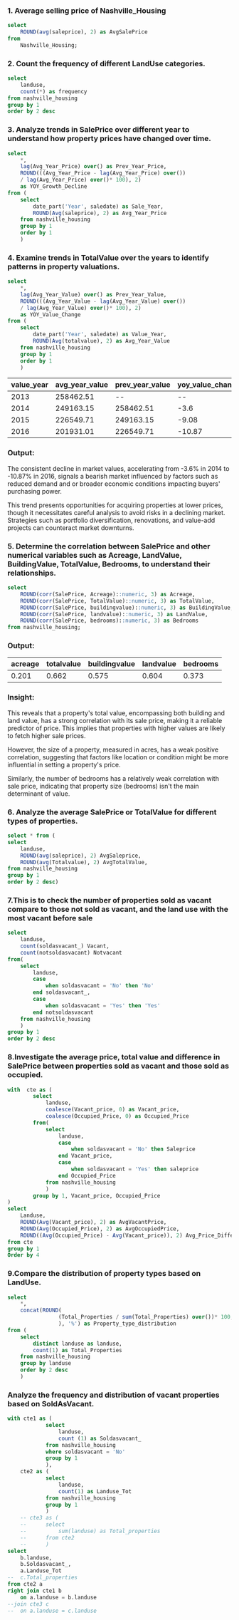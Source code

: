 ### 1. Average selling price of Nashville_Housing
```sql
select 
    ROUND(avg(saleprice), 2) as AvgSalePrice
from 
    Nashville_Housing;
```


### 2. Count the frequency of different LandUse categories.
```sql
select 
    landuse,
    count(*) as frequency
from nashville_housing
group by 1
order by 2 desc
```

### 3. Analyze trends in SalePrice over different year to understand how property prices have changed over time.
```sql
select 
    *,
    lag(Avg_Year_Price) over() as Prev_Year_Price, 
    ROUND(((Avg_Year_Price - lag(Avg_Year_Price) over()) 
    / lag(Avg_Year_Price) over()* 100), 2) 
    as YOY_Growth_Decline
from (
    select
        date_part('Year', saledate) as Sale_Year,
        ROUND(Avg(saleprice), 2) as Avg_Year_Price
    from nashville_housing
    group by 1
    order by 1
    )
```

### 4. Examine trends in TotalValue over the years to identify patterns in property valuations.
```sql
select 
    *,
    lag(Avg_Year_Value) over() as Prev_Year_Value,
    ROUND(((Avg_Year_Value - lag(Avg_Year_Value) over()) 
    / lag(Avg_Year_Value) over()* 100), 2) 
    as YOY_Value_Change
from (
    select
        date_part('Year', saledate) as Value_Year,
        ROUND(Avg(totalvalue), 2) as Avg_Year_Value
    from nashville_housing
    group by 1
    order by 1
    )
```
value_year | avg_year_value | prev_year_value | yoy_value_change
-- | -- | -- | -- 
2013 | 258462.51 | -- | --
2014 | 249163.15 | 258462.51 | -3.6
2015 | 226549.71 | 249163.15 | -9.08
2016 | 201931.01 | 226549.71 | -10.87

### Output:

The consistent decline in market values, accelerating from -3.6% in 2014 to -10.87% in 2016, signals a bearish market influenced by factors such as reduced demand and or broader economic conditions impacting buyers' purchasing power.

This trend presents opportunities for acquiring properties at lower prices, though it necessitates careful analysis to avoid risks in a declining market. Strategies such as portfolio diversification, renovations, and value-add projects can counteract market downturns.



### 5. Determine the correlation between SalePrice and other numerical variables such as Acreage, LandValue, BuildingValue, TotalValue, Bedrooms, to understand their relationships.
```sql
select 
    ROUND(corr(SalePrice, Acreage)::numeric, 3) as Acreage,
    ROUND(corr(SalePrice, TotalValue)::numeric, 3) as TotalValue,
    ROUND(corr(SalePrice, buildingvalue)::numeric, 3) as BuildingValue,
    ROUND(corr(SalePrice, landvalue)::numeric, 3) as LandValue,
    ROUND(corr(SalePrice, bedrooms)::numeric, 3) as Bedrooms
from nashville_housing;
```
### Output:
acreage	| totalvalue | buildingvalue | landvalue | bedrooms
-- | -- | -- | -- | --
0.201	| 0.662	| 0.575	| 0.604	| 0.373

### Insight:

This reveals that a property's total value, encompassing both building and land value, has a strong correlation with its sale price, making it a reliable predictor of price. This implies that properties with higher values are likely to fetch higher sale prices. 

However, the size of a property, measured in acres, has a weak positive correlation, suggesting that factors like location or condition might be more influential in setting a property's price. 

Similarly, the number of bedrooms has a relatively weak correlation with sale price, indicating that property size (bedrooms) isn't the main determinant of value.



### 6. Analyze the average SalePrice or TotalValue for different types of properties.
```sql
select * from (
select 
    landuse,
    ROUND(avg(saleprice), 2) AvgSaleprice,
    ROUND(avg(Totalvalue), 2) AvgTotalValue,
from nashville_housing
group by 1
order by 2 desc)
```


### 7.This is to check the number of properties sold as vacant compare to those not sold as vacant, and the land use with the most vacant before sale
```sql
select 
    landuse,
    count(soldasvacant_) Vacant,
    count(notsoldasvacant) Notvacant
from(
    select 
        landuse,
        case 
            when soldasvacant = 'No' then 'No'
        end soldasvacant_,
        case 
            when soldasvacant = 'Yes' then 'Yes'
        end notsoldasvacant 
    from nashville_housing
    )
group by 1
order by 2 desc
```

### 8.Investigate the average price, total value and difference in SalePrice between properties sold as vacant and those sold as occupied.
```sql
with  cte as (
        select 
            landuse,    
            coalesce(Vacant_price, 0) as Vacant_price,
            coalesce(Occupied_Price, 0) as Occupied_Price
        from(
            select 
                landuse,
                case 
                    when soldasvacant = 'No' then Saleprice
                end Vacant_price,
                case 
                    when soldasvacant = 'Yes' then saleprice
                end Occupied_Price
            from nashville_housing
            )
        group by 1, Vacant_price, Occupied_Price 
)
select
    Landuse,
    ROUND(Avg(Vacant_price), 2) as AvgVacantPrice,
    ROUND(Avg(Occupied_Price), 2) as AvgOccupiedPrice,
    ROUND((Avg(Occupied_Price) - Avg(Vacant_price)), 2) Avg_Price_Difference
from cte
group by 1
Order by 4
```


### 9.Compare the distribution of property types based on LandUse.
```sql
select
    *,
    concat(ROUND(
                (Total_Properties / sum(Total_Properties) over())* 100, 2
                ), '%') as Property_type_distribution
from (
    select 
        distinct landuse as landuse,
        count(1) as Total_Properties
    from nashville_housing
    group by landuse
    order by 2 desc
    )
```


### Analyze the frequency and distribution of vacant properties based on SoldAsVacant.
```sql
with cte1 as (          
            select 
                landuse,
                count (1) as Soldasvacant_
            from nashville_housing
            where soldasvacant = 'No'
            group by 1
            ),
    cte2 as (
            select
                landuse,
                count(1) as Landuse_Tot
            from nashville_housing
            group by 1
            )
    -- cte3 as (
    --      select
    --          sum(landuse) as Total_properties 
    --      from cte2
    --      )
select
    b.landuse,
    b.Soldasvacant_,
    a.Landuse_Tot 
--  c.Total_properties 
from cte2 a
right join cte1 b
    on a.landuse = b.landuse
--join cte3 c
--  on a.landuse = c.landuse
```
